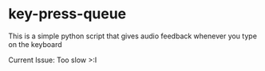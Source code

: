 # key-press-queue
This is a simple python script that gives audio feedback whenever you type on the keyboard


Current Issue: Too slow >:I
